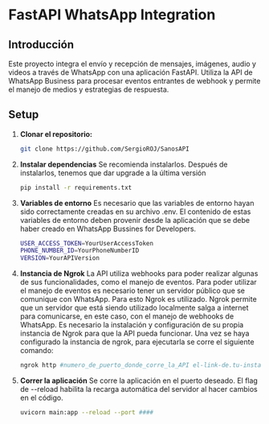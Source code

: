 # FastAPI WhatsApp Integration

## Introducción
Este proyecto integra el envío y recepción de mensajes, imágenes, audio y videos a través de WhatsApp con una aplicación FastAPI. Utiliza la API de WhatsApp Business para procesar eventos entrantes de webhook y permite el manejo de medios y estrategias de respuesta.

## Setup
1. **Clonar el repositorio:**
   ```bash
   git clone https://github.com/SergioROJ/SanosAPI

2. **Instalar dependencias**
   Se recomienda instalarlos. Después de instalarlos, tenemos que dar upgrade a la última versión

   ```bash
   pip install -r requirements.txt

3. **Variables de entorno**
  Es necesario que las variables de entorno hayan sido correctamente creadas en su archivo .env. El contenido de estas variables de entorno deben provenir desde la aplicación que se debe haber creado en WhatsApp Bussines for Developers.

   ```bash
   USER_ACCESS_TOKEN=YourUserAccessToken
   PHONE_NUMBER_ID=YourPhoneNumberID
   VERSION=YourAPIVersion

4. **Instancia de Ngrok**
  La API utiliza webhooks para poder realizar algunas de sus funcionalidades, como el manejo de eventos. Para poder utilizar el manejo de eventos es necesario tener un servidor público que se comunique con WhatsApp. Para esto Ngrok es utilizado. Ngrok permite que un servidor que está siendo utilizado localmente salga a internet para comunicarse, en este caso, con el manejo de webhooks de WhatsApp. Es necesario la instalación y configuración de su propia instancia de Ngrok para que la API pueda funcionar. Una vez se haya configurado la instancia de ngrok, para ejecutarla se corre el siguiente comando:

   ```bash
   ngrok http #numero_de_puerto_donde_corre_la_API el-link-de.tu-instancia-de.ngork-free.app

5. **Correr la aplicación**
   Se corre la aplicación en el puerto deseado. El flag de --reload habilita la recarga automática del servidor al hacer cambios en el código.

   ```bash
   uvicorn main:app --reload --port ####

  
